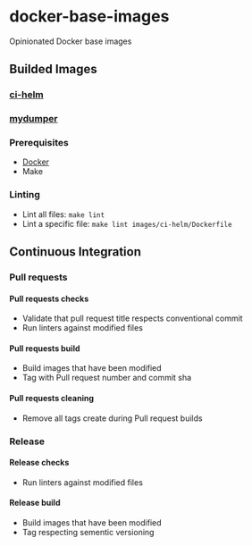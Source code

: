 # docker-base-images

Opinionated Docker base images

## Builded Images

### [ci-helm](images/ci-helm/README.md)

### [mydumper](images/mydumper/README.md)

### Prerequisites

- [Docker](https://docs.docker.com/get-docker/)
- Make

### Linting

- Lint all files: `make lint`
- Lint a specific file: `make lint images/ci-helm/Dockerfile`

## Continuous Integration

### Pull requests

#### Pull requests checks

- Validate that pull request title respects conventional commit
- Run linters against modified files

#### Pull requests build

- Build images that have been modified
- Tag with Pull request number and commit sha

#### Pull requests cleaning

- Remove all tags create during Pull request builds

### Release

#### Release checks

- Run linters against modified files

#### Release build

- Build images that have been modified
- Tag respecting sementic versioning

